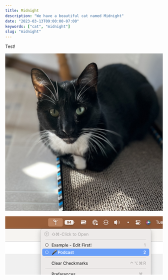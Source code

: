 ```yaml
---
title: Midnight
description: "We have a beautiful cat named Midnight"
date: "2023-03-13T09:00:00-07:00"
keywords: ["cat", "midnight"]
slug: "midnight"
---
```


Test!

![Midnight](/src/assets/images/posts/IMG_0450.png)

![Bunch menubar?!](/src/assets/images/posts/Bunch-menu-bar-01F5FA78-F3B1-4D2D-B163-E1361EA70ABF.png)
